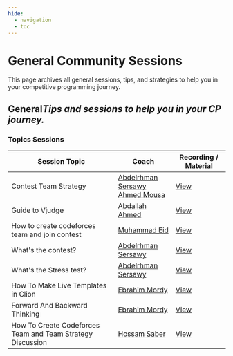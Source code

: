 ```yaml
---
hide:
  - navigation
  - toc
---
```


# General Community Sessions

This page archives all general sessions, tips, and strategies to help you in your competitive programming journey.

<div class="level-section">
  <h2>General<em>Tips and sessions to help you in your CP journey.</em></h2>

  <h3>Topics Sessions</h3>
  <table class="sessions-table">
    <thead>
        <tr>
            <th>Session Topic</th>
            <th>Coach</th>
            <th>Recording / Material</th>
        </tr>
    </thead>
    <tbody>
        <tr>
            <td>Contest Team Strategy</td>
            <td>
               <a href="../../../community/coaches/#abdelrhman-sersawy">Abdelrhman Sersawy</a>
               <br>
               <a href="../../../community/coaches/#ahmed-mousa">Ahmed Mousa</a>
            </td>
            <td><a href="https://www.youtube.com/watch?v=DPVeeVq9jWk" target="_blank">View</a></td>
        </tr>
        <tr>
            <td>Guide to Vjudge</td>
            <td><a href="../../../community/coaches/#abdallah-ahmed">Abdallah Ahmed</a></td>
            <td>
                <a href="https://www.youtube.com/watch?v=rlP_ONf1bo8" target="_blank">View</a>
            </td>
        </tr>
        <tr>
            <td>How to create codeforces team and join contest</td>
            <td>
               <a href="../../../community/coaches/#muhammad-eid">Muhammad Eid</a>
            </td>
            <td><a href="https://www.youtube.com/watch?v=yjQ3mHHSCNA" target="_blank">View</a></td>
        </tr>
        <tr>
            <td>What's the contest?</td>
            <td>
               <a href="../../../community/coaches/#abdelrhman-sersawy">Abdelrhman Sersawy</a>
            </td>
            <td><a href="https://drive.google.com/file/d/1Hr0qaKHIy91duxuRFBrN0SCLvnNLHpS1/view?usp=sharing" target="_blank">View</a></td>
        </tr>
        <tr>
            <td>What's the Stress test?</td>
            <td>
               <a href="../../../community/coaches/#abdelrhman-sersawy">Abdelrhman Sersawy</a>
            </td>
            <td><a href="https://drive.google.com/file/d/1XpIaVCu0RNf7kjWHxYqapXcAs6-qbCb6/view?usp=sharing" target="_blank">View</a></td>
        </tr>
        <tr>
            <td>How To Make Live Templates in Clion</td>
            <td>
               <a href="../../../community/coaches/#ebrahim-mordy">Ebrahim Mordy</a>
            </td>
            <td><a href="https://www.youtube.com/watch?v=7_3pWlfU1Qo&list=PL7GFWD3CwxpZTCtOGnZbDZpMBDipXwAjo&index=6" target="_blank">View</a></td>
        </tr>
        <tr>
            <td>Forward And Backward Thinking</td>
            <td>
               <a href="../../../community/coaches/#ebrahim-mordy">Ebrahim Mordy</a>
            </td>
            <td><a href="https://www.youtube.com/watch?v=6oozIFjhcQI&list=PL7GFWD3CwxpZTCtOGnZbDZpMBDipXwAjo&index=1" target="_blank">View</a></td>
        </tr> 
        <tr>
            <td>How To Create Codeforces Team and Team Strategy Discussion</td>
            <td>
               <a href="../../../community/coaches/#hossam-saber">Hossam Saber</a>
            </td>
            <td><a href="https://youtu.be/O2QEHNkvzJ4?si=yXha8GZ3RYYIYxhb" target="_blank">View</a></td>
        </tr>
    </tbody>
  </table>

</div> 